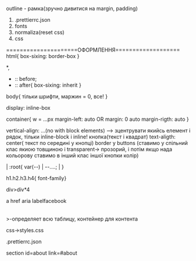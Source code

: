 outline - рамка(зручно дивитися на margin, padding)

1. .prettierrc.json
2. fonts
3. normaliza(reset css)
4. css

=====================ОФОРМЛЕННЯ===================
html{
    box-sixing: border-box
}

*,
* :: before;
* :: after{
    box-sixing: inherit
}

body{
    тільки шрифти, маржин = 0, все!
}

display: inline-box

container{
    w = ...px
    margin-left: auto                         OR            margin: 0 auto
    margin-rigth: auto
}

vertical-align: ...(no with block elements) --> зцентрувати якийсь елемент і рядок, тільки inline-block i inline! кнопка(текст і квадрат)
text-aligth: center( текст по середині у кнопці)
border y buttons (ставимо у спільний клас якиою товщиною і transparent-> прозорий, і потім якщо нада кольорову ставимо в інший клас іншої кнопки колір)

| :root{ var(--) | --....; | }

h1.h2.h3.h4{ font-family}

div>div*4

a href aria labelfacebook

<table> <table>>-определяет всю таблицу, контейнер для контента

css->styles.css

.prettierrc.json


section id=about link=#about



